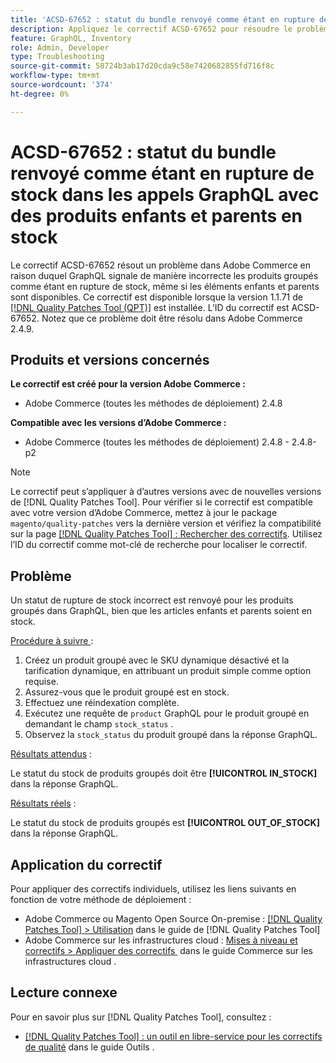 ```yaml
---
title: 'ACSD-67652 : statut du bundle renvoyé comme étant en rupture de stock dans les appels GraphQL avec des produits enfants et parents en stock'
description: Appliquez le correctif ACSD-67652 pour résoudre le problème d’Adobe Commerce où le statut du bundle du produit est renvoyé comme étant en rupture de stock dans les appels GraphQL, même avec les produits enfants et parents en stock.
feature: GraphQL, Inventory
role: Admin, Developer
type: Troubleshooting
source-git-commit: 58724b3ab17d20cda9c58e7420682855fd716f8c
workflow-type: tm+mt
source-wordcount: '374'
ht-degree: 0%

---
```



# ACSD-67652 : statut du bundle renvoyé comme étant en rupture de stock dans les appels GraphQL avec des produits enfants et parents en stock

Le correctif ACSD-67652 résout un problème dans Adobe Commerce en raison duquel GraphQL signale de manière incorrecte les produits groupés comme étant en rupture de stock, même si les éléments enfants et parents sont disponibles. Ce correctif est disponible lorsque la version 1.1.71 de [[!DNL Quality Patches Tool (QPT)]](/help/tools/quality-patches-tool/quality-patches-tool-to-self-serve-quality-patches.md) est installée. L’ID du correctif est ACSD-67652. Notez que ce problème doit être résolu dans Adobe Commerce 2.4.9.

## Produits et versions concernés

**Le correctif est créé pour la version Adobe Commerce :**

* Adobe Commerce (toutes les méthodes de déploiement) 2.4.8

**Compatible avec les versions d’Adobe Commerce :**

* Adobe Commerce (toutes les méthodes de déploiement) 2.4.8 - 2.4.8-p2

>[!NOTE]
>
>Le correctif peut s’appliquer à d’autres versions avec de nouvelles versions de [!DNL Quality Patches Tool]. Pour vérifier si le correctif est compatible avec votre version d’Adobe Commerce, mettez à jour le package `magento/quality-patches` vers la dernière version et vérifiez la compatibilité sur la page [[!DNL Quality Patches Tool] : Rechercher des correctifs](https://experienceleague.adobe.com/tools/commerce-quality-patches/index.html?lang=fr). Utilisez l’ID du correctif comme mot-clé de recherche pour localiser le correctif.

## Problème

Un statut de rupture de stock incorrect est renvoyé pour les produits groupés dans GraphQL, bien que les articles enfants et parents soient en stock.

<u>Procédure à suivre </u> :

1. Créez un produit groupé avec le SKU dynamique désactivé et la tarification dynamique, en attribuant un produit simple comme option requise.
1. Assurez-vous que le produit groupé est en stock.
1. Effectuez une réindexation complète.
1. Exécutez une requête de `product` GraphQL pour le produit groupé en demandant le champ `stock_status` .
1. Observez la `stock_status` du produit groupé dans la réponse GraphQL.


<u>Résultats attendus</u> :

Le statut du stock de produits groupés doit être **[!UICONTROL IN_STOCK]** dans la réponse GraphQL.

<u>Résultats réels</u> :

Le statut du stock de produits groupés est **[!UICONTROL OUT_OF_STOCK]** dans la réponse GraphQL.


## Application du correctif

Pour appliquer des correctifs individuels, utilisez les liens suivants en fonction de votre méthode de déploiement :

* Adobe Commerce ou Magento Open Source On-premise : [[!DNL Quality Patches Tool] > Utilisation](/help/tools/quality-patches-tool/usage.md) dans le guide de [!DNL Quality Patches Tool]
* Adobe Commerce sur les infrastructures cloud : [&#x200B; Mises à niveau et correctifs > Appliquer des correctifs &#x200B;](https://experienceleague.adobe.com/docs/commerce-cloud-service/user-guide/develop/upgrade/apply-patches.html?lang=fr) dans le guide Commerce sur les infrastructures cloud .

## Lecture connexe

Pour en savoir plus sur [!DNL Quality Patches Tool], consultez :

* [[!DNL Quality Patches Tool] : un outil en libre-service pour les correctifs de qualité](/help/tools/quality-patches-tool/quality-patches-tool-to-self-serve-quality-patches.md) dans le guide Outils .
